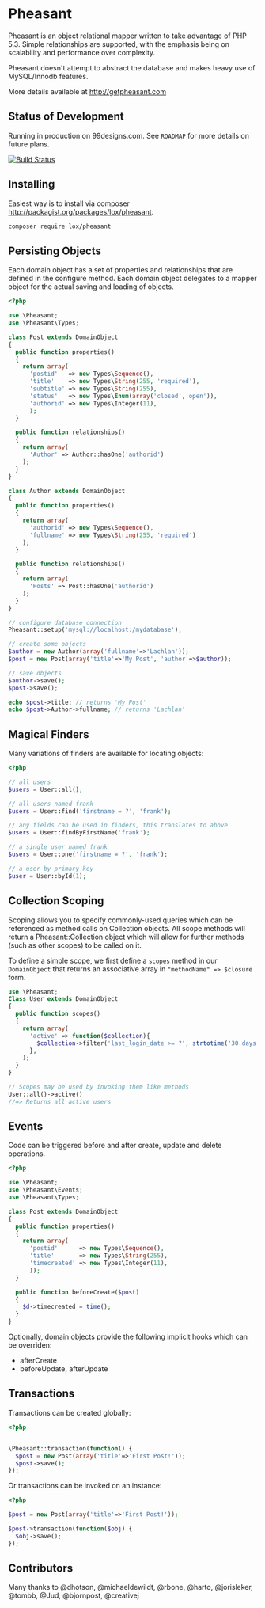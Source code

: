 Pheasant
=======================================

Pheasant is an object relational mapper written to take advantage of PHP 5.3. Simple relationships
are supported, with the emphasis being on scalability and performance over complexity.

Pheasant doesn't attempt to abstract the database and makes heavy use of
MySQL/Innodb features.

More details available at http://getpheasant.com

Status of Development
---------------------------------

Running in production on 99designs.com. See `ROADMAP` for more details on future plans.

[![Build Status](https://travis-ci.org/lox/pheasant.png)](https://travis-ci.org/lox/pheasant)

Installing
---------------------------------

Easiest way is to install via composer http://packagist.org/packages/lox/pheasant.

```sh
composer require lox/pheasant
```

Persisting Objects
---------------------------------

Each domain object has a set of properties and relationships that are defined in the
configure method. Each domain object delegates to a mapper object for the actual saving
and loading of objects.

```php
<?php

use \Pheasant;
use \Pheasant\Types;

class Post extends DomainObject
{
  public function properties()
  {
    return array(
      'postid'   => new Types\Sequence(),
      'title'    => new Types\String(255, 'required'),
      'subtitle' => new Types\String(255),
      'status'   => new Types\Enum(array('closed','open')),
      'authorid' => new Types\Integer(11),
      );
  }

  public function relationships()
  {
    return array(
      'Author' => Author::hasOne('authorid')
    );
  }
}

class Author extends DomainObject
{
  public function properties()
  {
    return array(
      'authorid' => new Types\Sequence(),
      'fullname' => new Types\String(255, 'required')
    );
  }

  public function relationships()
  {
    return array(
      'Posts' => Post::hasOne('authorid')
    );
  }
}

// configure database connection
Pheasant::setup('mysql://localhost:/mydatabase');

// create some objects
$author = new Author(array('fullname'=>'Lachlan'));
$post = new Post(array('title'=>'My Post', 'author'=>$author));

// save objects
$author->save();
$post->save();

echo $post->title; // returns 'My Post'
echo $post->Author->fullname; // returns 'Lachlan'
```

Magical Finders
---------------------------------

Many variations of finders are available for locating objects:

```php
<?php

// all users
$users = User::all();

// all users named frank
$users = User::find('firstname = ?', 'frank');

// any fields can be used in finders, this translates to above
$users = User::findByFirstName('frank');

// a single user named frank
$users = User::one('firstname = ?', 'frank');

// a user by primary key
$user = User::byId(1);

```

Collection Scoping
------------------------------------
Scoping allows you to specify commonly-used queries which can be referenced as method calls on Collection objects. All scope methods will return a Pheasant::Collection object which will allow for further methods (such as other scopes) to be called on it.

To define a simple scope, we first define a `scopes` method in our `DomainObject` that returns an associative array in `"methodName" => $closure` form.

```php
use \Pheasant;
Class User extends DomainObject
{
  public function scopes()
  {
    return array(
      'active' => function($collection){
        $collection->filter('last_login_date >= ?', strtotime('30 days ago'));
      },
    );
  }
}

// Scopes may be used by invoking them like methods
User::all()->active()
//=> Returns all active users
```

Events
---------------------------------

Code can be triggered before and after create, update and delete operations.

```php
<?php

use \Pheasant;
use \Pheasant\Events;
use \Pheasant\Types;

class Post extends DomainObject
{
  public function properties()
  {
    return array(
      'postid'      => new Types\Sequence(),
      'title'       => new Types\String(255),
      'timecreated' => new Types\Integer(11),
      ));
  }

  public function beforeCreate($post)
  {
    $d->timecreated = time();
  }
}
```

Optionally, domain objects provide the following implicit hooks which can be overriden:

- afterCreate
- beforeUpdate, afterUpdate

Transactions
------------------------------------

Transactions can be created globally:

```php
<?php


\Pheasant::transaction(function() {
  $post = new Post(array('title'=>'First Post!'));
  $post->save();
});

```

Or transactions can be invoked on an instance:

```php
<?php

$post = new Post(array('title'=>'First Post!'));

$post->transaction(function($obj) {
  $obj->save();
});

```

Contributors
------------

Many thanks to @dhotson, @michaeldewildt, @rbone, @harto, @jorisleker, @tombb, @Jud, @bjornpost, @creativej
